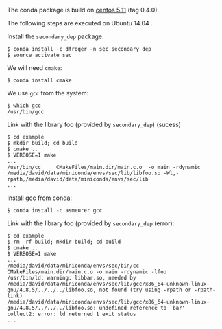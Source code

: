 The conda package is build on
[centos 5.11](https://github.com/dfroger/conda-build-env) (tag 0.4.0).

The following steps are executed on Ubuntu 14.04 .

Install the `secondary_dep` package:

    $ conda install -c dfroger -n sec secondary_dep
    $ source activate sec

We will need `cmake`:

    $ conda install cmake

We use `gcc` from the system:

    $ which gcc
    /usr/bin/gcc

Link with the library foo (provided by `secondary_dep`) (sucess)

    $ cd example
    $ mkdir build; cd build
    $ cmake ..
    $ VERBOSE=1 make
    ...
    /usr/bin/cc     CMakeFiles/main.dir/main.c.o  -o main -rdynamic /media/david/data/miniconda/envs/sec/lib/libfoo.so -Wl,-rpath,/media/david/data/miniconda/envs/sec/lib 
    ...

Install gcc from conda:

    $ conda install -c asmeurer gcc

Link with the library foo (provided by `secondary_dep` (error):

    $ cd example
    $ rm -rf build; mkdir build; cd build
    $ cmake ..
    $ VERBOSE=1 make
    ...
    /media/david/data/miniconda/envs/sec/bin/cc     CMakeFiles/main.dir/main.c.o -o main -rdynamic -lfoo 
    /usr/bin/ld: warning: libbar.so, needed by /media/david/data/miniconda/envs/sec/lib/gcc/x86_64-unknown-linux-gnu/4.8.5/../../../libfoo.so, not found (try using -rpath or -rpath-link)
    /media/david/data/miniconda/envs/sec/lib/gcc/x86_64-unknown-linux-gnu/4.8.5/../../../libfoo.so: undefined reference to `bar'
    collect2: error: ld returned 1 exit status
    ...
